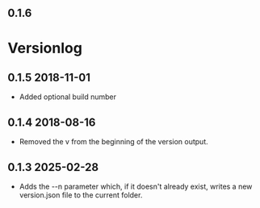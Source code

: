## 0.1.6

# Versionlog

## 0.1.5 2018-11-01

* Added optional build number

## 0.1.4 2018-08-16

* Removed the v from the beginning of the version output.

## 0.1.3 2025-02-28

* Adds the --n parameter which, if it doesn't already exist, writes a new version.json file to the current folder.
